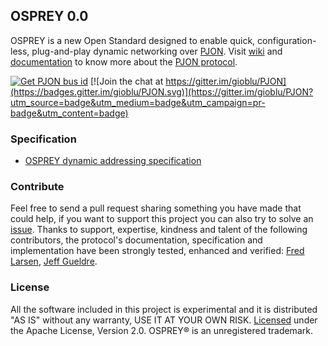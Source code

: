 
## OSPREY 0.0
OSPREY is a new Open Standard designed to enable quick, configuration-less, plug-and-play dynamic networking over [PJON](https://github.com/gioblu/PJON). Visit [wiki](https://github.com/gioblu/PJON/wiki) and [documentation](documentation/README.md) to know more about the [PJON protocol](specification/PJON-protocol-specification-v3.1.md).

[![Get PJON bus id](https://img.shields.io/badge/get-PJON%20bus%20id-lightgrey.svg)](http://www.pjon.org/get-bus-id.php)
[![Join the chat at https://gitter.im/gioblu/PJON](https://badges.gitter.im/gioblu/PJON.svg)](https://gitter.im/gioblu/PJON?utm_source=badge&utm_medium=badge&utm_campaign=pr-badge&utm_content=badge)

### Specification
- [OSPREY dynamic addressing specification](specification/OSPREY-dynamic-addressing-specification-v0.1.md)

### Contribute
Feel free to send a pull request sharing something you have made that could help, if you want to support this project you can also try to solve an [issue](https://github.com/gioblu/OSPREY/issues). Thanks to support, expertise, kindness and talent of the following contributors, the protocol's documentation, specification and implementation have been strongly tested, enhanced and verified: [Fred Larsen](https://github.com/fredilarsen), [Jeff Gueldre](https://github.com/jeffaries).

### License
All the software included in this project is experimental and it is distributed "AS IS" without any warranty, USE IT AT YOUR OWN RISK. [Licensed](https://github.com/gioblu/OSPREY/blob/master/LICENSE.md) under the Apache License, Version 2.0. OSPREY® is an unregistered trademark.
